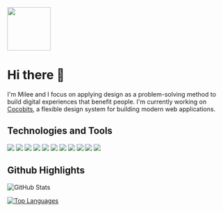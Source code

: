 <img src="https://milee-0421.s3-us-west-1.amazonaws.com/static/img/projects/icon-m.svg" width="100px">

# Hi there 👋
I'm Milee and I focus on applying design as a problem-solving method to build digital experiences that benefit people. I'm currently working on [Cocobits](http://cocobits.github.io/), a flexible design system for building modern web applications.


## Technologies and Tools
![](https://img.shields.io/badge/Code-JavaScript-informational?style=flat&logo=JavaScript&logoColor=white&color=black)
![](https://img.shields.io/badge/Code-Sass-informational?style=flat&logo=Sass&logoColor=white&color=black)
![](https://img.shields.io/badge/Code-CSS-informational?style=flat&logo=CSS3&logoColor=white&color=black)
![](https://img.shields.io/badge/Code-HTML-informational?style=flat&logo=HTML5&logoColor=white&color=black)
![](https://img.shields.io/badge/Code-Python-informational?style=flat&logo=Python&logoColor=white&color=black)
![](https://img.shields.io/badge/Editor-VSCode-informational?style=flat&logo=Visual-Studio-Code&logoColor=white&color=black)
![](https://img.shields.io/badge/Tools-PostgreSQL-informational?style=flat&logo=PostgreSQL&logoColor=white&color=black)
![](https://img.shields.io/badge/Tools-Sketch-informational?style=flat&logo=Sketch&logoColor=white&color=black)
![](https://img.shields.io/badge/Tools-XD-informational?style=flat&logo=Adobe-XD&logoColor=white&color=black)
![](https://img.shields.io/badge/Tools-Photoshop-informational?style=flat&logo=Adobe-Photoshop&logoColor=white&color=black)
![](https://img.shields.io/badge/Tools-Illustrator-informational?style=flat&logo=Adobe-Illustrator&logoColor=white&color=black)


## Github Highlights
![GitHub Stats](https://github-readme-stats.vercel.app/api?username=mileeme&hide=stars,prs)

[![Top Languages](https://github-readme-stats.vercel.app/api/top-langs/?username=mileeme&layout=compact)](https://github.com/mileeme/github-readme-stats)


